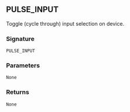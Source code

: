 ## PULSE\_INPUT

Toggle (cycle through) input selection on device.


### Signature

`PULSE_INPUT`


### Parameters

`None`


### Returns

`None`
